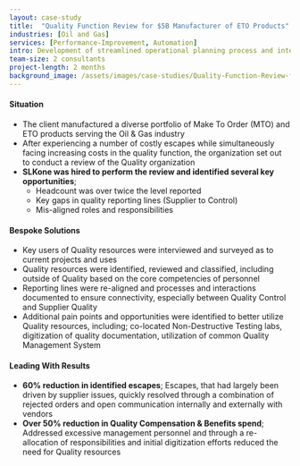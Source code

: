 ```yaml
---
layout: case-study
title:  "Quality Function Review for $5B Manufacturer of ETO Products"
industries: [Oil and Gas]
services: [Performance-Improvement, Automation]
intro: Development of streamlined operational planning process and interim activity planning model to create an automated bottoms-up, 12-month rolling operational plan and revenue forecast
team-size: 2 consultants
project-length: 2 months
background_image: /assets/images/case-studies/Quality-Function-Review-for-$5B-Manufacturer-of-ETO-Products.jpg
---
```


#### Situation
- The client manufactured a diverse portfolio of Make To Order (MTO)  and ETO products serving the Oil & Gas industry​
- After experiencing a number of costly escapes while simultaneously facing increasing costs in the quality function, the organization set out to conduct a review of the Quality organization​
- **SLKone was hired to perform the review and identified several key opportunities**;​
    -  Headcount was over twice the level reported​
    -  Key gaps in quality reporting lines (Supplier to Control)​
    -  Mis-aligned roles and responsibilities

#### Bespoke Solutions
- Key users of Quality resources were interviewed and surveyed as to current projects and uses​
- Quality resources were identified, reviewed and classified, including outside of Quality based on the core competencies of personnel​
- Reporting lines were re-aligned and processes and interactions documented to ensure connectivity, especially between Quality Control and Supplier Quality​
- Additional pain points and opportunities were identified to better utilize Quality resources, including; co-located Non-Destructive Testing labs, digitization of quality   documentation, utilization of common Quality Management System

#### Leading With Results
- **60% reduction in identified escapes**; Escapes, that had largely been driven by supplier issues, quickly resolved through a combination of rejected orders and open communication internally and externally with vendors​
- **Over 50% reduction in Quality Compensation & Benefits spend**; Addressed excessive management personnel and through a re-allocation of responsibilities and initial digitization efforts reduced the need for Quality resources
